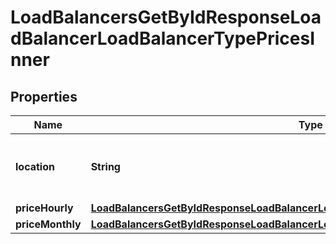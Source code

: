 

# LoadBalancersGetByIdResponseLoadBalancerLoadBalancerTypePricesInner


## Properties

| Name | Type | Description | Notes |
|------------ | ------------- | ------------- | -------------|
|**location** | **String** | Name of the Location the price is for. |  |
|**priceHourly** | [**LoadBalancersGetByIdResponseLoadBalancerLoadBalancerTypePricesInnerPriceHourly**](LoadBalancersGetByIdResponseLoadBalancerLoadBalancerTypePricesInnerPriceHourly.md) |  |  |
|**priceMonthly** | [**LoadBalancersGetByIdResponseLoadBalancerLoadBalancerTypePricesInnerPriceMonthly**](LoadBalancersGetByIdResponseLoadBalancerLoadBalancerTypePricesInnerPriceMonthly.md) |  |  |




